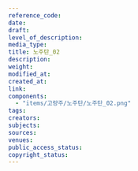 ```yaml
---
reference_code: 
date: 
draft: 
level_of_description: 
media_type: 
title: 노주탄_02 
description: 
weight: 
modified_at: 
created_at: 
link: 
components: 
  - "items/고량주/노주탄/노주탄_02.png"
tags: 
creators: 
subjects: 
sources: 
venues: 
public_access_status: 
copyright_status: 
---
```

